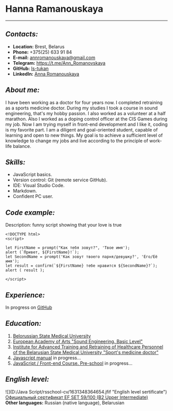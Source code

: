 Hanna Ramanouskaya
==================
***********
## *Contacts:*
- **Location:** Brest, Belarus
- **Phone:** +375(25) 633 91 84
- **E-mail:** annromanouskaya@gmail.com
- **Telegram:** https://t.me/Ann_Romanovskaya
- **GitHub:** [Is-tukan](https://github.com/Is-tukan "Github account")
- **LinkedIn:** [Anna Romanouskaya](https://www.linkedin.com/in/anna-romanouskaya-a55460320/)

## *About me:*
I have been working as a doctor for four years now. I completed retraining as a sports medicine doctor. During my studies I took a course in sound engineering, that's my hobby passion. I also worked as a volunteer at a half marathon. Also I worked as a doping control officer at the CIS Games during my job. Now I am trying myself in front-end development and I like it, coding is my favorite part. I am a diligent and goal-oriented student, capable of learning and open to new things. My goal is to achieve a sufficient level of knowledge to change my jobs and live according to the principle of work-life balance.

## *Skills:*
- JavaScript basics.
- Version control: Git (remote service GitHub).
- IDE: Visual Studio Code.
- Markdown.
- Confident PC user.

## *Code example:*
Description: funny script showing that your love is true
```
<!DOCTYPE html>
<script>

let FirstName = prompt("Как тебя зовут?", 'Твое имя');
alert (`Привет, ${FirstName}!`);
let SecondName = prompt('Как зовут твоего парня/девушку?', 'Его/Её имя');
let result = confirm(`${FirstName} тебе нравится ${SecondName}?`);
alert ( result );

</script>
```

## *Experience:*
In progress on [GitHub](https://github.com/Is-tukan?tab=repositories "GitHub Repositories")

## *Education:*
1. [Belorussian State Medical University](https://www.bsmu.by)
2. [European Academy of Arts "Sound Engineering. Basic Level"](https://eart.by/course/kursyi-zvukorezhissera-v-minske/)
3. [Institute for Advanced Training and Retraining of Healthcare Personnel of the Belarusian State Medical University "Sport's medicine doctor"](https://ipk.bsmu.by)
4. [Javascript manual](https://learn.javascript.ru) in progress...
5. [JavaScript / Front-end Course. Pre-school](https://rs.school/courses/javascript-preschool-ru) in progress...

## *English level:*
![](D:/Java Script/rsschool-cv/1631348364654.jfif "English level sertificate") [Официальный сертификат EF SET 59/100 (B2 Upper Intermediate)](https://cert.efset.org/MCEUFh)\
**Other languages:** Russian (native language), Belarusian
